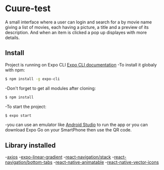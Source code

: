 # Cuure-test
A small interface where a user can login and search for a by movie name
giving a list of movies, each having a picture, a title and a preview of its description. And
when an item is clicked a pop up displayes with more details.

## Install
Project is running on Expo CLI [Expo CLI documentation](https://docs.expo.io/workflow/expo-cli/)
-To install it globaly with npm:
```bash
$ npm install -g expo-cli
```
-Don't forget to get all modules after cloning:
```bash
$ npm install
```
-To start the project:
```bash
$ expo start
```
-you can use an emulator like [Android Studio](https://developer.android.com/studio?hl=fr&gclid=Cj0KCQjw_dWGBhDAARIsAMcYuJzSovQUMaKvzzyj5RGep02BK4sZNquPNdM7-vQApyo1TW7hJvsjNbEaAhBDEALw_wcB&gclsrc=aw.ds) to run the app or you can download Expo Go on your SmartPhone then use the QR code.

## Library installed
-[axios](https://github.com/axios/axios)
-[expo-linear-gradient](https://docs.expo.io/versions/latest/sdk/linear-gradient/)
-[react-navigation/stack](https://reactnavigation.org/docs/stack-navigator/)
-[react-navigation/bottom-tabs](https://reactnavigation.org/docs/bottom-tab-navigator/)
-[react-native-animatable](https://github.com/oblador/react-native-animatable)
-[react-native-vector-icons](https://github.com/oblador/react-native-vector-icons)
